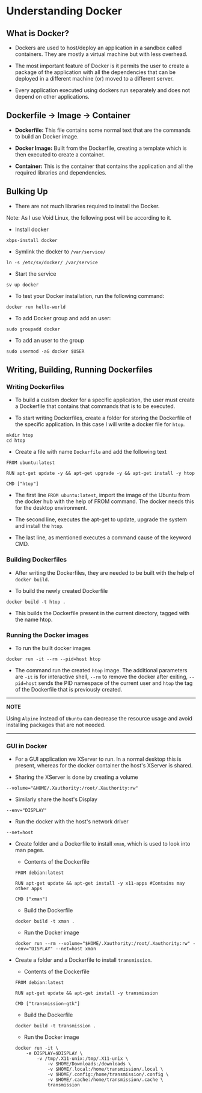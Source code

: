 # Understanding Docker

## What is Docker?

* Dockers are used to host/deploy an application in a sandbox called containers. They are mostly a virtual machine but with less overhead.

* The most important feature of Docker is it permits the user to create a package of the application with all the dependencies that can be deployed in a different machine (or) moved to a different server.

* Every application executed using dockers run separately and does not depend on other applications. 

## Dockerfile -> Image -> Container

* **Dockerfile:** This file contains some normal text that are the commands to build an Docker image. 

* **Docker Image:** Built from the Dockerfile, creating a template which is then executed to create a container.

* **Container:** This is the container that contains the application and all the required libraries and dependencies.

## Bulking Up

* There are not much libraries required to install the Docker. 

Note: As I use Void Linux, the following post will be according to it.

* Install docker

```
xbps-install docker
```

* Symlink the docker to `/var/service/`

```
ln -s /etc/sv/docker/ /var/service
```

* Start the service

```
sv up docker
```

* To test your Docker installation, run the following command:

```
docker run hello-world
```

* To add Docker group and add an user:

```
sudo groupadd docker
```

* To add an user to the group

```
sudo usermod -aG docker $USER
```

## Writing, Building, Running Dockerfiles

### Writing Dockerfiles

* To build a custom docker for a specific application, the user must create a Dockerfile that contains that commands that is to be executed.

* To start writing Dockerfiles, create a folder for storing the Dockerfile of the specific application. In this case I will write a docker file for `htop`.

```
mkdir htop
cd htop
```

* Create a file with name `Dockerfile` and add the following text

```
FROM ubuntu:latest

RUN apt-get update -y && apt-get upgrade -y && apt-get install -y htop

CMD ["htop"]
```

* The first line `FROM ubuntu:latest`, import the image of the Ubuntu from the docker hub with the help of FROM command. The docker needs this for the desktop environment.

* The second line, executes the apt-get to update, upgrade the system and install the `htop`.

* The last line, as mentioned executes a command cause of the keyword CMD.

### Building Dockerfiles

* After writing the Dockerfiles, they are needed to be built with the help of `docker build`.

* To build the newly created Dockerfile

```
docker build -t htop .
```

* This builds the Dockerfile present in the current directory, tagged with the name htop.

### Running the Docker images

* To run the built docker images

```
docker run -it --rm --pid=host htop
```

* The command run the created `htop` image. The additional parameters are `-it` is for interactive shell, `--rm` to remove the docker after exiting, `--pid=host` sends the PID namespace of the current user and `htop` the tag of the Dockerfile that is previously created.

---
**NOTE**

Using `Alpine` instead of `Ubuntu` can decrease the resource usage and avoid installing packages that are not needed.

---

### GUI in Docker

* For a GUI application we XServer to run. In a normal desktop this is present, whereas for the docker container the host's XServer is shared.

* Sharing the XServer is done by creating a volume

```
--volume="&HOME/.Xauthority:/root/.Xauthority:rw"
```

* Similarly share the host's Display

```
--env="DISPLAY"
```

* Run the docker with the host's network driver

```
--net=host
```

* Create folder and a Dockerfile to install `xman`, which is used to look into man pages.

	- Contents of the Dockerfile

	```
	FROM debian:latest
	
	RUN apt-get update && apt-get install -y x11-apps #Contains may other apps
	
	CMD ["xman"]
	```

	- Build the Dockerfile

	```
	docker build -t xman .
	```

	- Run the Docker image

	```
	docker run --rm --volume="$HOME/.Xauthority:/root/.Xauthority:rw" --env="DISPLAY" --net=host xman
	```

* Create a folder and a Dockerfile to install `transmission`.

	- Contents of the Dockerfile

	```
	FROM debian:latest

	RUN apt-get update && apt-get install -y transmission

	CMD ["transmission-gtk"]
	```

	- Build the Dockerfile

	```
	docker build -t transmission .
	```

	- Run the Docker image

	```
	docker run -it \
		-e DISPLAY=$DISPLAY \
        	-v /tmp/.X11-unix:/tmp/.X11-unix \
                -v $HOME/Downloads:/downloads \
                -v $HOME/.local:/home/transmission/.local \
                -v $HOME/.config:/home/transmission/.config \
                -v $HOME/.cache:/home/transmission/.cache \
                transmission
	```
